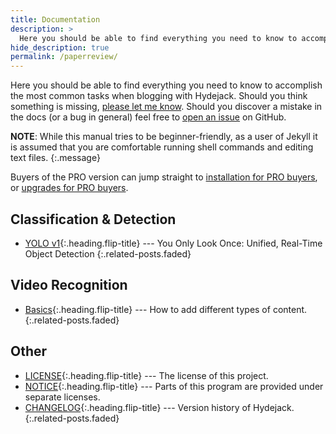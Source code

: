 ```yaml
---
title: Documentation
description: >
  Here you should be able to find everything you need to know to accomplish the most common tasks when blogging with Hydejack.
hide_description: true
permalink: /paperreview/
---
```


Here you should be able to find everything you need to know to accomplish the most common tasks when blogging with Hydejack.
Should you think something is missing, [please let me know](mailto:mail@qwtel.com).
Should you discover a mistake in the docs (or a bug in general) feel free to [open an issue](https://github.com/hydecorp/hydejack/issues) on GitHub.

**NOTE**: While this manual tries to be beginner-friendly, as a user of Jekyll it is assumed that you are comfortable running shell commands and editing text files.
{:.message}

Buyers of the PRO version can jump straight to [installation for PRO buyers](install.md#pro-version),
or [upgrades for PRO buyers](upgrade.md#pro-version).

## Classification & Detection
* [YOLO v1]{:.heading.flip-title} --- You Only Look Once: Unified, Real-Time Object Detection
{:.related-posts.faded}

## Video Recognition
* [Basics]{:.heading.flip-title} --- How to add different types of content.
{:.related-posts.faded}

## Other
* [LICENSE]{:.heading.flip-title} --- The license of this project.
* [NOTICE]{:.heading.flip-title} --- Parts of this program are provided under separate licenses.
* [CHANGELOG]{:.heading.flip-title} --- Version history of Hydejack.
{:.related-posts.faded}

<!-- Classification & Detection -->
[YOLO v1]: YOLO_v1.md
[upgrade]: upgrade.md
[config]: config.md

<!-- Video Recognition -->
[basics]: basics.md
[writing]: writing.md
[scripts]: scripts.md

[build]: build.md
[advanced]: advanced.md


[LICENSE]: ../LICENSE.md
[NOTICE]: ../NOTICE.md
[CHANGELOG]: ../CHANGELOG.md
